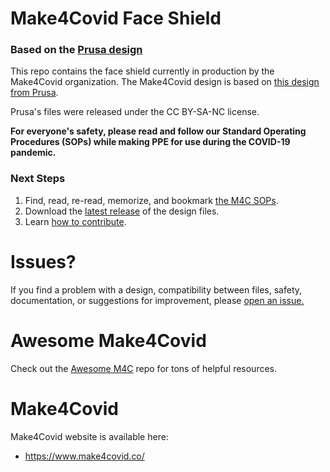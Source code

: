 # Make4Covid Face Shield
### Based on the [Prusa design](https://www.prusaprinters.org/prints/25857-prusa-protective-face-shield-rc3)

This repo contains the face shield currently in production by the Make4Covid
organization. The Make4Covid design is based on [this design from Prusa](https://www.prusaprinters.org/prints/25857-prusa-protective-face-shield-rc3).

Prusa's files were released under the CC BY-SA-NC license.

**For everyone's safety, please read and follow our Standard Operating Procedures (SOPs) while making PPE for use during the COVID-19 pandemic.**

### Next Steps
1. Find, read, re-read, memorize, and bookmark [the M4C SOPs](https://github.com/make4covid/sop).
2. Download the [latest release](https://github.com/make4covid/face-shield/releases) of the design files.
1. Learn [how to contribute](https://github.com/make4covid/face-shield/blob/master/CONTRIBUTING.md).

# Issues?
If you find a problem with a design, compatibility between files, safety, documentation, or suggestions for improvement, please [open an issue.](https://github.com/make4covid/face-shield/issues/new?assignees=&labels=&template=design-issue-template.md&title=)

# Awesome Make4Covid
Check out the [Awesome M4C](https://github.com/make4covid/awesome-make4covid) repo for tons of helpful resources.

# Make4Covid
Make4Covid website is available here:

* https://www.make4covid.co/

